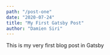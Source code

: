 ```yaml
---
path: "/post-one"
date: "2020-07-24"
title: "My First Gatsby Post"
author: "Damien Siri"
---
```


This is my very first blog post in Gatsby